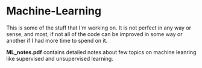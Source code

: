 # Machine-Learning

This is some of the stuff that I'm working on. It is not perfect in any way or sense, and most, if not all of the code can be improved in some way or another if I had more time to spend on it.

<b>ML_notes.pdf</b> contains detailed notes about few topics on machine leanring like supervised and unsupervised learning.
